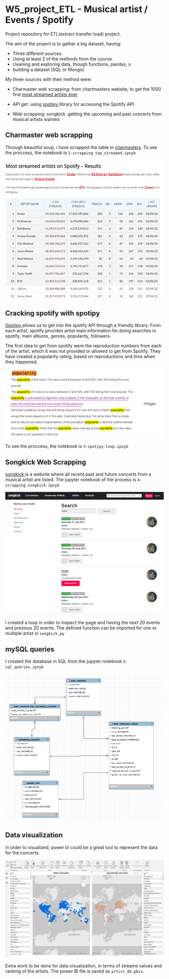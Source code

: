 # W5_project_ETL - Musical artist / Events / Spotify

Project repository for ETL(extract transfer load) project.

The aim of the project is to gather a big dataset, having:
- Three different sources.
- Using at least 2 of the methods from the course. 
- cleaning and exploring data, though functions, pandas, s
- building a dataset (SQL or Mongo)


My three sources with their method were:
- Charmaster web scrapping: from chartmasters website, to get the 1000 first [most streamed artists ever](https://chartmasters.org/most-streamed-artists-ever-on-spotify/)

- API get: using [spotipy ](https://spotipy.readthedocs.io/en/2.19.0/) library for accessing the Spotify API. 

- Web scrapping: songkick. getting the upcoming and past concerts from musical artists wanted. 

## Charmaster web scrapping
Through beautiful soup, i have scrapped the table in [charmasters](https://chartmasters.org/most-streamed-artists-ever-on-spotify/). To see the proccess, the notebook is  `2-scrapping_top_streamed.ipnyb`


![Charmasters](https://github.com/evaarquero/project_ETL/blob/main/images/charmasters.PNG)

## Cracking spotify with spotipy 
[Spotipy ](https://spotipy.readthedocs.io/en/2.19.0/) allows us to get into the spotify API through a friendly library. 
From each artist, spotify provides artist main information for doing searches in spotify, main albums, genres, popularity, followers. 

The first idea to get from spotify were the reproduction numbers from each of the artist, which it was not provided or allowed to get from Spotify. They have created a popularity rating, based on reproductions and time when they happened. 

![Spotipy](https://github.com/evaarquero/project_ETL/blob/main/images/popularity.PNG)

To see the proccess, the notebook is  `3-spotipy-loop.ipnyb`

## Songkick Web Scrapping 
[songkick ](https://www.songkick.com/) is a website where all recent past and future concerts from a musical artist are listed. The jupyter notebook of the process is  `4-scrapping-songkick.ipnyb`


![songkick](https://github.com/evaarquero/project_ETL/blob/main/images/songkick.PNG)


I created a loop in order to inspect the page and having the next 20 events and previous 20 events. The defined function can be imported for one or multiple artist in `songkick.py`


## mySQL queries
I created the database in SQL from the jupyter notebook `5-sql_queries.ipnyb`

![Power_BI](https://github.com/evaarquero/project_ETL/blob/main/images/mySQL.PNG)

## Data visualization
in order to visualized, power bi could be a great tool to represent the data for the concerts.

![Power_BI](https://github.com/evaarquero/project_ETL/blob/main/images/power_BI.PNG)

Extra work to be done for data visualization, in terms of streams values and ranking of the artists. The power BI file is saved as `artist_db.pbix`. 

